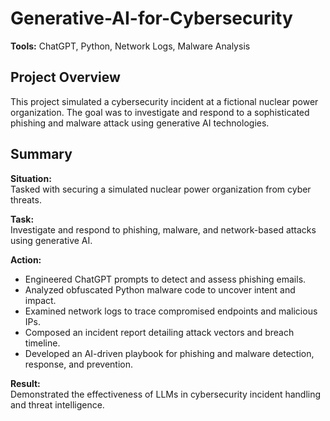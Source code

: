 # Generative-AI-for-Cybersecurity

**Tools:** ChatGPT, Python, Network Logs, Malware Analysis

## Project Overview

This project simulated a cybersecurity incident at a fictional nuclear power organization. The goal was to investigate and respond to a sophisticated phishing and malware attack using generative AI technologies.

## Summary

**Situation:**  
Tasked with securing a simulated nuclear power organization from cyber threats.

**Task:**  
Investigate and respond to phishing, malware, and network-based attacks using generative AI.

**Action:**  
- Engineered ChatGPT prompts to detect and assess phishing emails.  
- Analyzed obfuscated Python malware code to uncover intent and impact.  
- Examined network logs to trace compromised endpoints and malicious IPs.  
- Composed an incident report detailing attack vectors and breach timeline.  
- Developed an AI-driven playbook for phishing and malware detection, response, and prevention.

**Result:**  
Demonstrated the effectiveness of LLMs in cybersecurity incident handling and threat intelligence.

